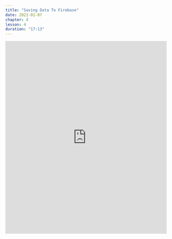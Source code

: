 ```yaml
---
title: "Saving Data To Firebase"
date: 2021-01-07
chapter: 4
lesson: 4
duration: "17:13"
---
```


<iframe width="100%" height="600" src="https://www.youtube.com/embed/-GKZnJIFxPc?list=PLlvgXQiqkT5Bysu6My5p3j4ghb6lf48gt" title="YouTube video player" frameborder="0" allow="accelerometer; autoplay; clipboard-write; encrypted-media; gyroscope; picture-in-picture" allowfullscreen></iframe>
